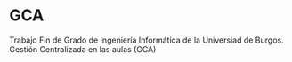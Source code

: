 # GCA
Trabajo Fin de Grado de Ingeniería Informática de la Universiad de Burgos. Gestión Centralizada en las aulas (GCA)
